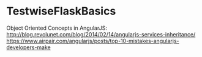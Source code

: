 # TestwiseFlaskBasics

Object Oriented Concepts in AngularJS:
http://blog.revolunet.com/blog/2014/02/14/angularjs-services-inheritance/
https://www.airpair.com/angularjs/posts/top-10-mistakes-angularjs-developers-make
